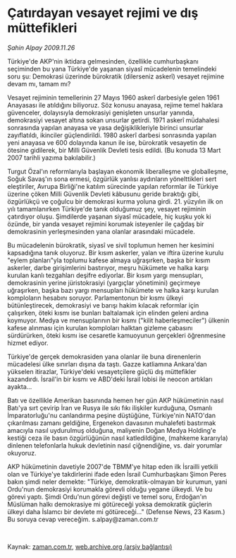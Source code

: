 # Çatırdayan vesayet rejimi ve dış müttefikleri

*Şahin Alpay 2009.11.26*

<tr><td class="metin" colspan="2" style="padding-top: 20px; padding-left: 5px; ">Türkiye'de AKP'nin iktidara gelmesinden, özellikle cumhurbaşkanı seçiminden bu yana Türkiye'de yaşanan siyasî mücadelenin temelindeki soru şu: Demokrasi üzerinde bürokratik (dilerseniz askerî) vesayet rejimine devam mı, tamam mı?</td></tr><tr><td class="metin" colspan="2" style="padding-top: 20px; padding-left: 5px; "><p>Vesayet rejiminin temellerinin 27 Mayıs 1960 askerî darbesiyle gelen 1961 Anayasası ile atıldığını biliyoruz. Söz konusu anayasa, rejime temel haklara güvenceler, dolayısıyla demokrasiyi genişleten unsurlar yanında, demokrasiyi vesayet altına sokan unsurlar getirdi. 1971 askerî müdahalesi sonrasında yapılan anayasa ve yasa değişiklikleriyle birinci unsurlar zayıflatıldı, ikinciler güçlendirildi. 1980 askerî darbesi sonrasında yapılan yeni anayasa ve 600 dolayında kanun ile ise, bürokratik vesayetin de ötesine gidilerek, bir Milli Güvenlik Devleti tesis edildi. (Bu konuda 13 Mart 2007 tarihli yazıma bakılabilir.)
<p>Turgut Özal'ın reformlarıyla başlayan ekonomik liberalleşme ve globalleşme, Soğuk Savaş'ın sona ermesi, özgürlük yanlısı aydınların yönelttikleri sert eleştiriler, Avrupa Birliği'ne katılım sürecinde yapılan reformlar ile Türkiye üzerine çöken Milli Güvenlik Devleti kâbusunu geride bıraktığı gibi, özgürlükçü ve çoğulcu bir demokrasi kurma yoluna girdi. 21. yüzyılın ilk on yılı tamamlanırken Türkiye'de tanık olduğumuz şey, vesayet rejiminin çatırdıyor oluşu. Şimdilerde yaşanan siyasî mücadele, hiç kuşku yok ki özünde, bir yanda vesayet rejimini korumak isteyenler ile çağdaş bir demokrasinin yerleşmesinden yana olanlar arasındaki mücadele.
<p>Bu mücadelenin bürokratik, siyasî ve sivil toplumun hemen her kesimini kapsadığına tanık oluyoruz. Bir kısım askerler, yalan ve iftira üzerine kurulu "eylem planları"yla toplumu kafese almaya uğraşırken, başka bir kısım askerler, darbe girişimlerini bastırıyor, meşru hükümete ve halka karşı kurulan kanlı tezgahları deşifre ediyorlar. Bir kısım yargı mensupları, demokrasinin yerine jüristokrasiyi (yargıçlar yönetimini) geçirmeye uğraşırken, başka bazı yargı mensupları hükümete ve halka karşı kurulan komploların hesabını soruyor. Parlamentonun bir kısmı ülkeyi bütünleştirecek, demokrasiyi ve barışı hakim kılacak reformlar için çalışırken, öteki kısmı ise bunları baltalamak için elinden geleni ardına koymuyor. Medya ve mensuplarının bir kısmı ("kilit haberleşmeciler") ülkenin kafese alınması için kurulan komploları halktan gizleme çabasını sürdürürken, öteki kısmı ise cesaretle kamuoyunun gerçekleri öğrenmesine hizmet ediyor.
<p>Türkiye'de gerçek demokrasiden yana olanlar ile buna direnenlerin mücadelesi ülke sınırları dışına da taştı. Gazze katliamına Ankara'dan yükselen itirazlar, Türkiye'deki vesayetçilere güçlü dış müttefikler kazandırdı. İsrail'in bir kısmı ve ABD'deki İsrail lobisi ile neocon artıkları ayakta...
<p>Batı ve özellikle Amerikan basınında hemen her gün AKP hükümetinin nasıl Batı'ya sırt çevirip İran ve Rusya ile sıkı fıkı ilişkiler kurduğuna, Osmanlı İmparatorluğu'nu canlandırma peşine düştüğüne, Türkiye'nin NATO'dan çıkarılması zamanı geldiğine, Ergenekon davasının muhalefeti bastırmak amacıyla nasıl uydurulmuş olduğuna, maliyenin Doğan Medya Holding'e kestiği ceza ile basın özgürlüğünün nasıl katledildiğine, (mahkeme kararıyla) dinlenen telefonlarla hukuk devletinin nasıl çiğnendiğine, vs. dair yorumlar okuyoruz.
<p>AKP hükümetinin davetiyle 2007'de TBMM'ye hitap eden ilk İsrailli yetkili olan ve Türkiye'ye takdirlerini ifade eden İsrail Cumhurbaşkanı Şimon Peres bakın şimdi neler demekte: "Türkiye, demokratik-olmayan bir kurumun, yani Ordu'nun demokrasiyi korumakla görevli olduğu yegane ülkeydi. Ve bu görevi yaptı. Şimdi Ordu'nun görevi değişti ve temel soru, Erdoğan'ın Müslüman halkı demokrasiye mi götüreceği yoksa demokratik güçlerin ülkeyi daha İslamcı bir devlete mi götüreceği..." (Defense News, 23 Kasım.) Bu soruya cevap vereceğim. s.alpay@zaman.com.tr
<p><br/></p></p></p></p></p></p></p></td></tr>

Kaynak: [zaman.com.tr](http://zaman.com.tr/yazar.do?yazino=920196), [web.archive.org (arşiv bağlantısı)](http://web.archive.org/web/20100206050213/http://www.zaman.com.tr:80/yazar.do?yazino=920196)
